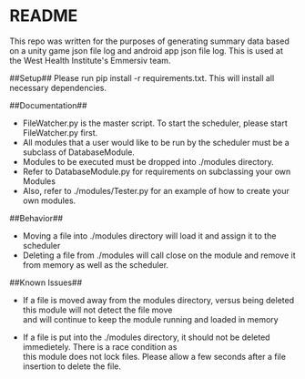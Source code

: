 # README #

This repo was written for the purposes of generating summary data based on a unity game json file log and android app json file log. This is used at the West Health Institute's Emmersiv team.


##Setup## 
Please run pip install -r requirements.txt. This will install all necessary dependencies. 

##Documentation##
* FileWatcher.py is the master script. To start the scheduler, please start FileWatcher.py first.
* All modules that a user would like to be run by the scheduler must be a subclass of DatabaseModule.
* Modules to be executed must be dropped into ./modules directory.
* Refer to DatabaseModule.py for requirements on subclassing your own Modules
* Also, refer to ./modules/Tester.py for an example of how to create your own modules.

##Behavior##
* Moving a file into ./modules directory will load it and assign it to the scheduler
* Deleting a file from ./modules will call close on the module and remove it from memory as well as the scheduler.

##Known Issues##
* If a file is moved away from the modules directory, versus being deleted this module will not detect the file move\
and will continue to keep the module running and loaded in memory

* If a file is put into the ./modules directory, it should not be deleted immedietely. There is a race condition as \
this module does not lock files. Please allow a few seconds after a file insertion to delete the file.

